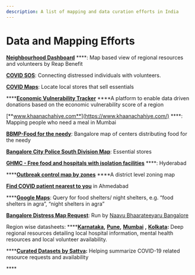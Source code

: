 ```yaml
---
description: A list of mapping and data curation efforts in India
---
```


# Data and Mapping Efforts

[**Neighbourhood Dashboard**](http://nd.solveninja.org/) ****: Map based view of regional resources and volunteers by Reap Benefit

[**COVID SOS**](https://covidsos.org/): Connecting distressed individuals with volunteers.

[**COVID Maps**](https://covidmaps.in/): Locate local stores that sell essentials

\*\*\*\*[**Economic Vulnerability Tracker**](https://covid19vul.in/)  ****A platform to enable data driven donations based on the economic vulnerability score of a region

[**www.khaanachahiye.com**](https://www.khaanachahiye.com/) ****: Mapping people who need a meal in Mumbai

[**BBMP-Food for the needy**](https://www.google.com/maps/d/u/0/viewer?mid=1EinPHK61QqoWJKmS-sdIacZcOxBuevYt&shorturl=1&ll=12.988932681043936%2C77.6189611499999&z=11): Bangalore map of centers distributing food for the needy

[**Bangalore City Police South Division Map**](https://www.google.co.in/maps/d/viewer?mid=1jAHbHXBOllJdzcrO7DaNWvhSq4aF4I7b&ll=12.90241171554954%2C77.60041553654025&z=12): Essential stores

[**GHMC - Free food and hospitals with isolation facilities**](https://www.google.com/maps/d/u/0/viewer?mid=1VJNbhiEqkhwk6n2OHCZ9fi1fPp_nkgzo&shorturl=1&ll=17.502708597973033%2C78.31397036946612&z=10&fbclid=IwAR1tFWtG8nPhgZO3D8aOF9mj8ztRNBdVKhr_LP9PQKhos655eeLRsIBxM5s) ****: Hyderabad

\*\*\*\*[**Outbreak control map by zones**](https://outbreakcontrolroom.com/)  ****A district level zoning map

[**Find COVID patient nearest to you**](https://www.google.com/maps/d/u/0/viewer?mid=1KWpVysiwDSZD_gUdoiGkEQcaA33kc1zb&ll=23.01448402652841%2C72.57651779359117&z=12) in Ahmedabad

\*\*\*\*[**Google Maps**](https://www.google.com/maps/search/night+shelters+in+agra/@27.175701,77.9932138,13z/data=!3m1!4b1): Query for food shelters/ night shelters, e.g. “food shelters in agra”, “night shelters in agra”

[**Bangalore Distress Map Request**](https://docs.google.com/forms/d/e/1FAIpQLSeVhKrjsrXDfh5RSVyAeJJ6FO7df8gJmuHuVCrAzPTk3_k1vw/viewform?vc=0&c=0&w=1&fbclid=IwAR0TMe9kD0ox4doS3eS7A7jfFtUQXicX2bDzgCBvTvs63wjGULViIxnND00): Run by [Naavu Bhaarateeyaru Bangalore](https://www.facebook.com/ThePeopleOfIndiaKA/)

Region wise datasheets: ****[**Karnataka**](https://docs.google.com/spreadsheets/d/1PZ0Un6eaLibIypKAIr2aa4zju6JIYXsvyPxsJBE00o4/edit?usp=sharing)**,** [**Pune**](https://docs.google.com/spreadsheets/d/1i3PAHvtSLq-6IX_dA9d74O23eofBgX6vnN8rBGOmY8A/edit?ts=5e855568#gid=1058104134)**,** [**Mumbai**](https://docs.google.com/spreadsheets/d/1anG-VCEYlV99rUSuABfF0Ab073GCr-xzHIKnx_Y5mvo/edit#gid=912519123) **,** [**Kolkata**](https://docs.google.com/spreadsheets/d/1BaGXGwjLlY5nOgIJaDw9A1WWOyTOFEyqrq385Zk-f-c/edit#gid=0)**:**  Deep regional resources detailing local hospital information, mental health resources and local volunteer availability.

\*\*\*\*[**Curated Datasets by Sattva**](https://www.indiadatainsights.com/free-interact/covid-19-global-efforts/)**:**  Helping summarize COVID-19 related resource requests and availability

\*\*\*\*

